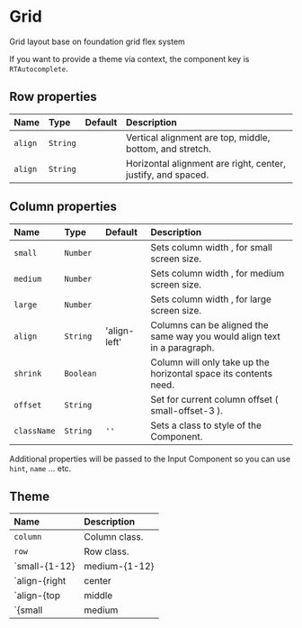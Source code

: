 # Grid

Grid layout base on foundation grid flex system

If you want to provide a theme via context, the component key is `RTAutocomplete`.

## Row properties
| Name                | Type                   | Default         | Description|
|:-----|:-----|:-----|:-----|
| `align`       | `String`                 |            | Vertical alignment are top, middle, bottom, and stretch.|
| `align`       | `String`                 |            | Horizontal alignment are right, center, justify, and spaced.|

## Column properties

| Name                | Type                   | Default         | Description|
|:-----|:-----|:-----|:-----|
| `small`       | `Number`                 |            | Sets column width , for small screen size. |
| `medium`       | `Number`                 |            | Sets column width , for medium screen size. |
| `large`       | `Number`                 |            | Sets column width , for large screen size. |
| `align`       | `String`                 |    'align-left'        | Columns can be aligned the same way you would align text in a paragraph. |
| `shrink`       | `Boolean`                 |            | Column will only take up the horizontal space its contents need. |
| `offset`       | `String`                 |            | Set for current column offset ( small-offset-3 ). |
| `className`         | `String`               | `''`            | Sets a class to style of the Component.|

Additional properties will be passed to the Input Component so you can use `hint`, `name` ... etc.

## Theme

| Name     | Description|
|:---------|:-----------|
| `column` | Column class.|
| `row`  | Row class.|
| `small-{1-12} | medium-{1-12} | large-{1-12} `   | Classes for column with modifiers.|
| `align-{right | center | justify | spaced}`   | Classes for row horizontal align.|
| `align-{top | middle | bottom | stretch}`   | Classes for row vertical align.|
| `{small | medium | large}-offset-{1-12}`   | Classes for row offset columns.|



